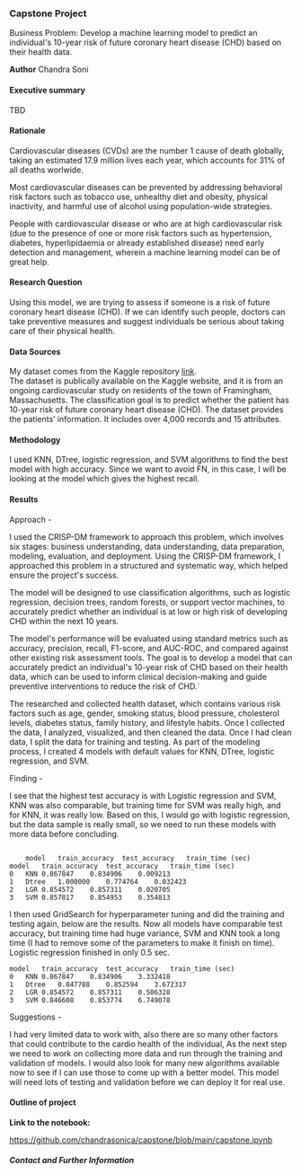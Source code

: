 ### Capstone Project
Business Problem:
Develop a machine learning model to predict an individual's 10-year risk of future coronary heart disease (CHD) based on their health data.

**Author**
Chandra Soni

#### Executive summary
TBD
#### Rationale
Cardiovascular diseases (CVDs) are the number 1 cause of death globally, taking an estimated 17.9 million lives each year, which accounts for 31% of all deaths worlwide.

Most cardiovascular diseases can be prevented by addressing behavioral risk factors such as tobacco use, unhealthy diet and obesity, physical inactivity, and harmful use of alcohol using population-wide strategies.

People with cardiovascular disease or who are at high cardiovascular risk (due to the presence of one or more risk factors such as hypertension, diabetes, hyperlipidaemia or already established disease) need early detection and management, wherein a machine learning model can be of great help.


#### Research Question
Using this model, we are trying to assess if someone is a risk of future coronary heart disease (CHD). 
If we can identify such people, doctors can take preventive measures and suggest individuals be serious about taking care of their physical health.  

#### Data Sources
My dataset comes from the Kaggle repository [link](https://www.kaggle.com/code/abrahamanderson/hearth-disease-prediction/datag).  
The dataset is publically available on the Kaggle website, and it is from an ongoing cardiovascular study on residents of the town of Framingham, Massachusetts. The classification goal is to predict whether the patient has 10-year risk of future coronary heart disease (CHD). The dataset provides the patients’ information. It includes over 4,000 records and 15 attributes.

#### Methodology
I used KNN, DTree, logistic regression, and SVM algorithms to find the best model with high accuracy.  Since we want to avoid FN, in this case, I will be looking at the model which gives the highest recall.

#### Results
Approach -

I used the CRISP-DM framework to approach this problem, which involves six stages: business understanding, data understanding, data preparation, modeling, evaluation, and deployment. Using the CRISP-DM framework, I approached this problem in a structured and systematic way, which helped ensure the project's success.

The model will be designed to use classification algorithms, such as logistic regression, decision trees, random forests, or support vector machines, to accurately predict whether an individual is at low or high risk of developing CHD within the next 10 years.

The model's performance will be evaluated using standard metrics such as accuracy, precision, recall, F1-score, and AUC-ROC, and compared against other existing risk assessment tools. The goal is to develop a model that can accurately predict an individual's 10-year risk of CHD based on their health data, which can be used to inform clinical decision-making and guide preventive interventions to reduce the risk of CHD.`

The researched and collected health dataset, which contains various risk factors such as age, gender, smoking status, blood pressure, cholesterol levels, diabetes status, family history, and lifestyle habits.
Once I collected the data, I analyzed, visualized, and then cleaned the data. Once I had clean data, I split the data for training and testing. 
As part of the modeling process, I created 4 models with default values for KNN, DTree, logistic regression, and SVM. 


Finding - 

I see that the highest test accuracy is with Logistic regression and SVM, KNN was also comparable, but training time for SVM was really high, and for KNN, it was really low. Based on this, I would go with logistic regression, but the data sample is really small, so we need to run these models with more data before concluding.


```Here is the result

    model   train_accuracy  test_accuracy   train_time (sec)
model	train_accuracy	test_accuracy	train_time (sec)
0	KNN	0.867847	0.834906	0.009213
1	Dtree	1.000000	0.774764	0.032423
2	LGR	0.854572	0.857311	0.020705
3	SVM	0.857817	0.854953	0.354813

```

I then used GridSearch for hyperparameter tuning and did the training and testing again, below are the results. Now all models have comparable test accuracy, but training time had huge variance, SVM and KNN took a long time (I had to remove some of the parameters to make it finish on time). Logistic regression finished in only 0.5 sec.

```
model	train_accuracy	test_accuracy	train_time (sec)	
0	KNN	0.867847	0.834906	3.332418
1	Dtree	0.847788	0.852594	3.672317
2	LGR	0.854572	0.857311	0.506328
3	SVM	0.846608	0.853774	6.749078

```


Suggestions - 

I had very limited data to work with, also there are so many other factors that could contribute to the cardio health of the individual, As the next step we need to work on collecting more data and run through the training and validation of models. I would also look for many new algorithms available now to see if I can use those to come up with a better model. This model will need lots of testing and validation before we can deploy it for real use.


#### Outline of project

**Link to the notebook:**

https://github.com/chandrasonica/capstone/blob/main/capstone.ipynb


##### Contact and Further Information